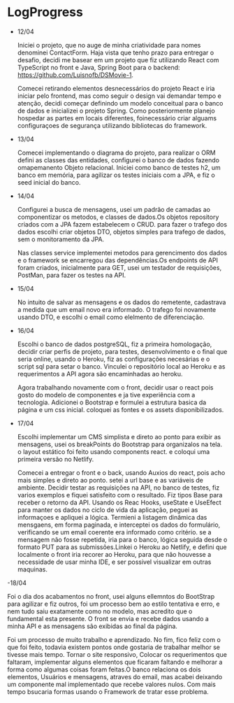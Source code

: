 # LogProgress

- 12/04

  Iniciei o projeto, que no auge de minha criatividade para nomes denominei ContactForm. Haja vista que tenho prazo para entregar o desafio, decidi me basear em um   projeto que fiz utilizando React com TypeScript no front e Java, Spring Boot para o backend: https://github.com/Luisnofb/DSMovie-1.
  
  Comecei retirando elementos desnecessários do projeto React e iria iniciar pelo frontend, mas como seguir o design vai demandar tempo e atenção, decidi começar definindo um modelo conceitual para o banco de dados e inicializei o projeto Spring. Como posteriormente planejo hospedar as partes em locais diferentes, foinecessário criar alguams configuraçoes de segurança utilizando bibliotecas do framework.

- 13/04

  Comecei implementando o diagrama do projeto, para realizar o ORM defini as classes das entidades, configurei o banco de dados fazendo omapemanento Objeto relacional. Iniciei como banco de testes h2, um banco em memória, para agilizar os testes iniciais com a JPA, e fiz o seed inicial do banco.

- 14/04

  Configurei a busca de mensagens, usei um padrão de camadas ao componentizar os metodos, e classes de dados.Os objetos repository criados com a JPA fazem estabelecem o CRUD. para fazer o trafego dos dados escolhi criar objetos DTO, objetos simples para trafego de dados, sem o monitoramento da JPA.

  Nas classes service implementei metodos para gerencimento dos dados e o framework se encarregou das dependências.Os endpoints de API foram criados, inicialmente para GET, usei um testador de requisições, PostMan, para fazer os testes na API.

- 15/04

  No intuito de salvar as mensagens e os dados do remetente, cadastrava a medida que um email novo era informado. O trafego foi novamente usando DTO, e escolhi o email como elelmento de diferenciação.

- 16/04
  
  Escolhi o banco de dados postgreSQL, fiz a primeira homologação, decidir criar perfis de projeto, para testes, desenvolvimento e o final que seria online, usando o Heroku, fiz as configurações necesárias  e o script sql para setar o banco. Vinculei o repositório local ao Heroku e as requerimentos a API agora são encaminhadas ao heroku.

  Agora trabalhando novamente com o front, decidir usar o react pois gosto do modelo de componentes e ja tive experiência com a tecnologia. Adicionei o Bootstrap e formulei a estrutura basica da página e um css inicial. coloquei as fontes e os assets disponibilizados.

- 17/04

  Escolhi implementar um CMS simplista e direto ao ponto para exibir as mensagens, usei os breakPoints do Bootstrap para organizalos na tela. o layout estático foi feito usando components react. e coloqui uma primeira versão no Netlify.

  Comecei a entregar o front e o back, usando Auxios do react, pois acho mais simples e direto ao ponto. setei a url base e as variáveis de ambiente. Decidir testar as requisições na API, no banco de testes, fiz varios exemplos e fiquei satisfeito com o resultado. Fiz tipos Base para receber o retorno da API. Usando os Reac Hooks, useState e UseEfect para manter os dados no ciclo de vida da aplicação, peguei as informaçoes e apliquei a lógica. Termieni a listagem dinâmica das mensgaens, em forma paginada, e interceptei os dados do formulário, verificando se um email coerente era informado como critério. se a mensagem não fosse repetida, iria para o banco, lógica seguida desde o formato PUT para as submissões.Linkei o Heroku ao Netlify, e defini que localmente o front iria recorer ao Heroku, para que não houvesse a necessidade de usar minha IDE, e ser possivel visualizar em outras maquinas.

-18/04

  Foi o dia dos acabamentos no front, usei alguns ellemntos do BootStrap para agilizar e fiz outros, foi um processo bem ao estilo tentativa e erro, e nem tudo saiu exatamente como no modelo, mas acredito que o fundamental esta presente. O front se envia e recebe dados usando a minha API e as mensagens são exibidas ao final da página.

  Foi um processo de muito trabalho e aprendizado. No fim, fico feliz com o que foi feito, todavia existem pontos onde gostaria de trabalhar melhor se tivesse mais tempo. Tornar o site responsivo, Colocar os requerimentos que faltaram, implementar alguns elementos que ficaram faltando e melhorar a forma como algumas coisas foram feitas.O banco relaciona os dois elementos, Usuários e mensagens, atraves do email, mas acabei deixando um componente mal implementado que recebe valores nulos. Com mais tempo bsucaria formas usando o Framework de tratar esse problema.


